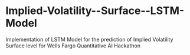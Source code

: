 # Implied-Volatility--Surface--LSTM-Model
Implementation of LSTM Model for the prediction of Implied Volatility Surface level for Wells Fargo Quantitative AI Hackathon
